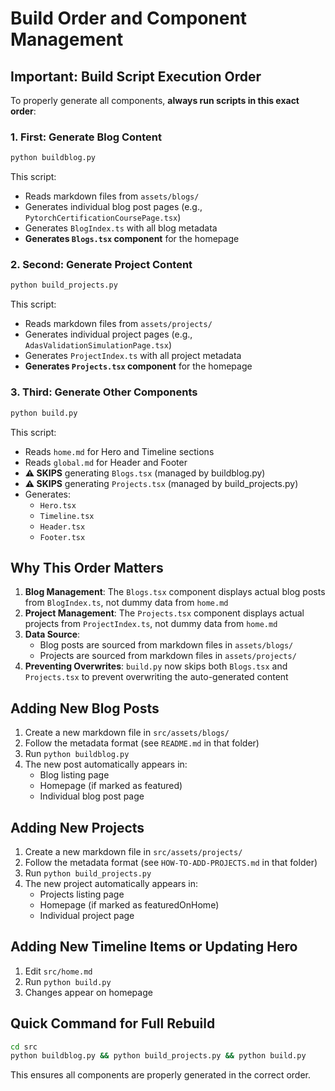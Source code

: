 # Build Order and Component Management

## Important: Build Script Execution Order

To properly generate all components, **always run scripts in this exact order**:

### 1. First: Generate Blog Content
```bash
python buildblog.py
```
This script:
- Reads markdown files from `assets/blogs/`
- Generates individual blog post pages (e.g., `PytorchCertificationCoursePage.tsx`)
- Generates `BlogIndex.ts` with all blog metadata
- **Generates `Blogs.tsx` component** for the homepage

### 2. Second: Generate Project Content
```bash
python build_projects.py
```
This script:
- Reads markdown files from `assets/projects/`
- Generates individual project pages (e.g., `AdasValidationSimulationPage.tsx`)
- Generates `ProjectIndex.ts` with all project metadata
- **Generates `Projects.tsx` component** for the homepage

### 3. Third: Generate Other Components
```bash
python build.py
```
This script:
- Reads `home.md` for Hero and Timeline sections
- Reads `global.md` for Header and Footer
- **⚠️ SKIPS** generating `Blogs.tsx` (managed by buildblog.py)
- **⚠️ SKIPS** generating `Projects.tsx` (managed by build_projects.py)
- Generates:
  - `Hero.tsx`
  - `Timeline.tsx`
  - `Header.tsx`
  - `Footer.tsx`

## Why This Order Matters

1. **Blog Management**: The `Blogs.tsx` component displays actual blog posts from `BlogIndex.ts`, not dummy data from `home.md`
2. **Project Management**: The `Projects.tsx` component displays actual projects from `ProjectIndex.ts`, not dummy data from `home.md`
3. **Data Source**: 
   - Blog posts are sourced from markdown files in `assets/blogs/`
   - Projects are sourced from markdown files in `assets/projects/`
4. **Preventing Overwrites**: `build.py` now skips both `Blogs.tsx` and `Projects.tsx` to prevent overwriting the auto-generated content

## Adding New Blog Posts

1. Create a new markdown file in `src/assets/blogs/`
2. Follow the metadata format (see `README.md` in that folder)
3. Run `python buildblog.py`
4. The new post automatically appears in:
   - Blog listing page
   - Homepage (if marked as featured)
   - Individual blog post page

## Adding New Projects

1. Create a new markdown file in `src/assets/projects/`
2. Follow the metadata format (see `HOW-TO-ADD-PROJECTS.md` in that folder)
3. Run `python build_projects.py`
4. The new project automatically appears in:
   - Projects listing page
   - Homepage (if marked as featuredOnHome)
   - Individual project page

## Adding New Timeline Items or Updating Hero

1. Edit `src/home.md`
2. Run `python build.py`
3. Changes appear on homepage

## Quick Command for Full Rebuild

```bash
cd src
python buildblog.py && python build_projects.py && python build.py
```

This ensures all components are properly generated in the correct order.
